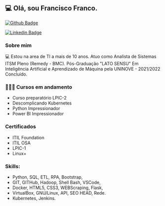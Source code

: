 ## 💻 Olá, sou Francisco Franco.

[![Github Badge](https://img.shields.io/badge/-Github-000?style=flat-square&logo=Github&logoColor=white&link=https://github.com/FF-77)](https://github.com/FF-77)

[![Linkedin Badge](https://img.shields.io/badge/-LinkedIn-blue?style=flat-square&logo=Linkedin&logoColor=white&link=https://www.linkedin.com/in/francisco-franco-lp/)](https://www.linkedin.com/in/francisco-franco-lp/)


### Sobre mim

💻 Estou na area de TI a mais de 10 anos. Atuo como Analista de Sistemas ITSM Pleno (Remedy - BMC).
Pós-Graduação "LATO SENSU" Em Inteligência Artificial e Aprendizado de Máquina pela UNINOVE - 2021/2022 Concluído.

### 👨🏼‍🏫 Cursos em andamento
- Curso preparatório LPIC-2
- Descomplicando Kubernetes
- Python Impressionador
- Power BI Impressionador


### Certificados

- ITIL Foundation 
- ITIL OSA 
- LPIC-1 
- Linux+


### Skills:

- Python,      SQL,        ETL,     RPA,           Bootstrap,
- GIT,         GITHub,     Hadoop,  Shell Bash,    VSCode, 
- Docker,      HTML5,      CSS3,    WEBScraping,   Flask, 
- VirtualBox,  GNU/Linux,  API,     SEO HEAD,      Rede.
- Kubernetes,  Jenkins.         

